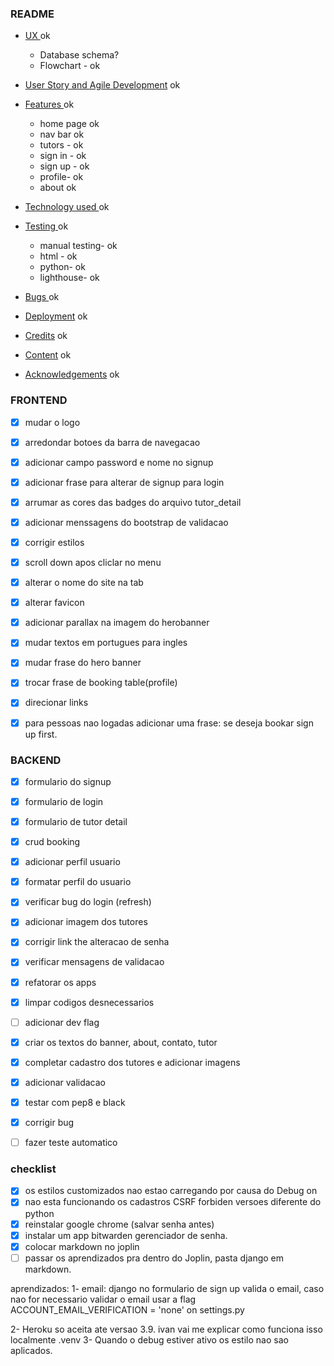 ### README

- [ UX ](#ux) ok
    - Database schema?
    - Flowchart - ok

- [ User Story and Agile Development](#user-story-and-agile) ok
- [ Features ](#features) ok
    - home page ok
    - nav bar ok 
    - tutors - ok
    - sign in - ok
    - sign up - ok
    - profile- ok
    - about ok
- [ Technology used ](#technology-used)ok
- [ Testing ](#testing) ok
    - manual testing- ok
    - html - ok
    - python- ok
    - lighthouse- ok
- [ Bugs ](#bugs) ok
- [ Deployment](#deployment) ok
- [ Credits](#credits) ok
- [ Content](#content) ok 
- [ Acknowledgements](#acknowledgements) ok




### FRONTEND
- [x] mudar o logo
- [x] arredondar botoes da barra de navegacao
- [x] adicionar campo password e nome no signup
- [x] adicionar frase para alterar de signup para login
- [x] arrumar as cores das badges do arquivo tutor_detail 
- [x] adicionar menssagens do bootstrap de validacao 
- [x] corrigir estilos
- [x] scroll down apos cliclar no menu
- [x] alterar o nome do site na tab
- [x] alterar favicon
- [x] adicionar parallax na imagem do herobanner
- [x] mudar textos em portugues para ingles
- [x] mudar frase do hero banner
- [x] trocar frase de booking table(profile)
- [x] direcionar links
- [x] para pessoas nao logadas adicionar uma frase: se deseja bookar sign up first.



### BACKEND
- [x] formulario do signup
- [x] formulario de login
- [x] formulario de tutor detail
- [x] crud booking
- [x] adicionar perfil usuario
- [x] formatar perfil do usuario
- [x] verificar bug do login (refresh)
- [x] adicionar imagem dos tutores
- [x] corrigir link the alteracao de senha
- [x] verificar mensagens de validacao
- [x] refatorar os apps
- [x] limpar codigos desnecessarios
- [ ] adicionar dev flag
- [x] criar os textos do banner, about, contato, tutor
- [x] completar cadastro dos tutores e adicionar imagens
- [x] adicionar validacao
- [x] testar com pep8 e black
- [x] corrigir bug
- [ ] fazer teste automatico



### checklist
- [x] os estilos customizados nao estao carregando por causa do Debug on
- [x] nao esta funcionando os cadastros CSRF forbiden versoes diferente do python
- [x] reinstalar google chrome (salvar senha antes)
- [x] instalar um app bitwarden gerenciador de senha.
- [x] colocar markdown no joplin
- [ ] passar os aprendizados pra dentro do Joplin, pasta django em markdown.

aprendizados:
1- email: django no formulario de sign up valida o email, caso nao for necessario validar o email usar a flag ACCOUNT_EMAIL_VERIFICATION = 'none' on settings.py

2- Heroku so aceita ate versao 3.9. ivan vai me explicar como funciona isso localmente .venv
3- Quando o debug estiver ativo os estilo nao sao aplicados.
